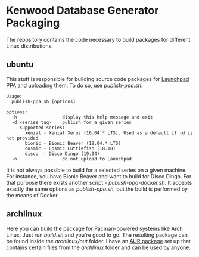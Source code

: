 # Kenwood Database Generator Packaging

The repository contains the code necessary to build packages for different Linux distributions.

## ubuntu

This stuff is responsible for building source code packages for [Launchpad PPA](https://launchpad.net/~vsvyatski/+archive/ubuntu/kmeldb-ui) and uploading them. To do so, use _publish-ppa.sh_:

```console
Usage:
  publish-ppa.sh [options]

options:
  -h                 display this help message and exit
  -d <series_tag>    publish for a given series
     supported series:
       xenial - Xenial Xerus (16.04.* LTS). Used as a default if -d is not provided
       bionic - Bionic Beaver (18.04.* LTS)
       cosmic - Cosmic Cuttlefish (18.10)
       disco  - Disco Dingo (19.04)
  -n                 do not upload to Launchpad
```

It is not always possible to build for a selected series on a given machine. For instance, you have Bionic Beaver and want to build for Disco Dingo. For that purpose there exists another script - _publish-ppa-docker.sh_. It accepts exactly the same options as _publish-ppa.sh_, but the build is performed by the means of Docker.

## archlinux

Here you can build the package for Pacman-powered systems like Arch Linux. Just run _build.sh_ and you're good to go. The resulting package can be found inside the _archlinux/out_ folder. I have an [AUR package](https://aur.archlinux.org/packages/kmeldb-ui) set up that contains certain files from the _archlinux_ folder and can be used by anyone.
